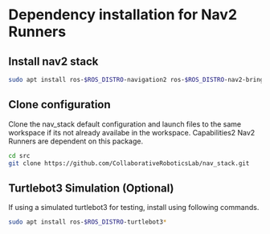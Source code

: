 # Dependency installation for Nav2 Runners

## Install nav2 stack

```bash
sudo apt install ros-$ROS_DISTRO-navigation2 ros-$ROS_DISTRO-nav2-bringup ros-$ROS_DISTRO-slam-toolbox
```

## Clone configuration

Clone the nav_stack default configuration and launch files to the same workspace if its not already availabe in the workspace. Capabilities2 Nav2 Runners are dependent on this package.

```bash
cd src
git clone https://github.com/CollaborativeRoboticsLab/nav_stack.git
```

## Turtlebot3 Simulation (Optional) 
If using a simulated turtlebot3 for testing, install using following commands.

```bash
sudo apt install ros-$ROS_DISTRO-turtlebot3*
```